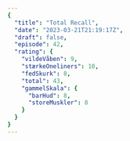 ```yaml
---
{
  "title": "Total Recall",
  "date": "2023-03-21T21:19:17Z",
  "draft": false,
  "episode": 42,
  "rating": {
    "vildeVåben": 9,
    "stærkeOneliners": 10,
    "fedSkurk": 8,
    "total": 43,
    "gammelSkala": {
      "barHud": 8,
      "storeMuskler": 8
    }
  }
}
---
```


